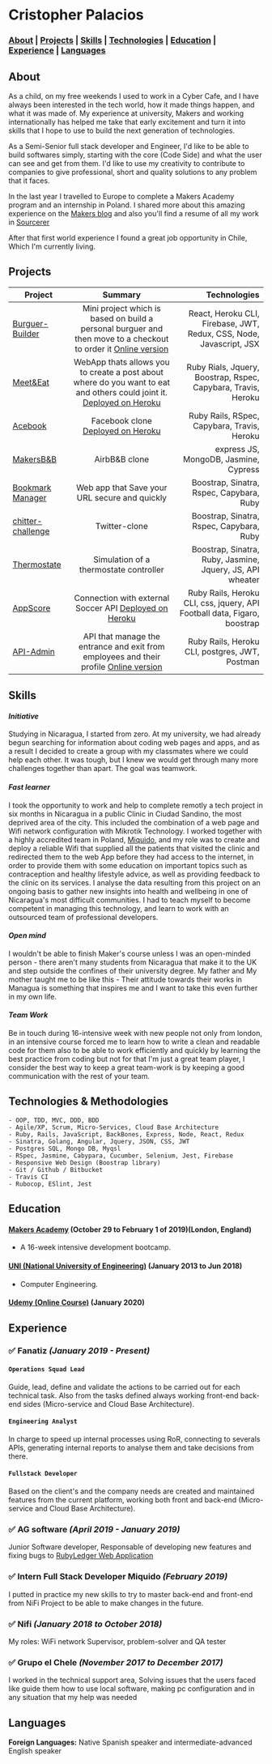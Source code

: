 # Cristopher Palacios

### [About](#About) | [Projects](#Projects) | [Skills](#Skills) | [Technologies](#Technologies) | [Education](#Education) | [Experience](#Experience) | [Languages](#Languages)
<!-- A sentence about who and what you are. Then a sentence about what you've achieved. And then a sentence about what you're looking for: what you would ideally be doing, with whom and in what environment. -->

## About

As a child, on my free weekends I used to work in a Cyber Cafe, and I have always been interested in the tech world, how it made things happen, and what it was made of. My experience at university, Makers and working internationally has helped me take that early excitement and turn it into skills that I hope to use to build the next generation of technologies.

As a Semi-Senior full stack developer and Engineer, I'd like to be able to build softwares simply, starting with the core (Code Side) and what the user can see and get from them. I'd like to use my creativity to contribute to companies to give professional, short and quality solutions to any problem that it faces.

In the last year I travelled to Europe to complete a Makers Academy program and an internship in Poland. I shared more about this amazing experience on the [Makers blog](https://blog.makersacademy.com/the-chapter-after-nicaragua-1b470effe2b9) and also you'll find a resume of all my work in [Sourcerer](https://sourcerer.io/criszelaya24)

After that first world experience I found a great job opportunity in Chile, Which I'm currently living.

## Projects

| Project        | Summary           | Technologies  |
| ------------- |:-------------:| -----:|
| [Burguer-Builder](https://github.com/criszelaya24/burger-builder)| Mini project which is based on build a personal burguer and then move to a checkout to order it [Online version](https://burguer-builder-app.herokuapp.com/) | React, Heroku CLI, Firebase, JWT, Redux, CSS, Node, Javascript, JSX |
| [Meet&Eat](https://github.com/criszelaya24/Meet-and-Eat) | WebApp thats allows you to create a post about where do you want to eat and others could joint it. [Deployed on Heroku](https://meet-andeat.herokuapp.com) | Ruby Rials, Jquery, Boostrap, Rspec, Capybara, Travis, Heroku |
| [Acebook](https://github.com/criszelaya24/acebook) | Facebook clone [Deployed on Heroku](https://aqueous-wave-77193.herokuapp.com) | Ruby Rails, RSpec, Capybara, Travis, Heroku |
| [MakersB&B](https://github.com/criszelaya24/makersbandb) | AirbB&B clone | express JS, MongoDB, Jasmine, Cypress |
| [Bookmark Manager](https://github.com/criszelaya24/bookmarks_manager) | Web app that Save your URL secure and quickly | Boostrap, Sinatra, Rspec, Capybara, Ruby |
| [chitter-challenge](https://github.com/criszelaya24/chitter-challenge) | Twitter-clone | Boostrap, Sinatra, Rspec, Capybara, Ruby |
| [Thermostate](https://github.com/criszelaya24/thermostate) | Simulation of a thermostate controller | Boostrap, Sinatra, Ruby, Jasmine, Jquery, JS, API wheater |
| [AppScore](https://github.com/criszelaya24/AppScore) | Connection with external Soccer API [Deployed on Heroku](https://appscore.herokuapp.com) | Ruby Rails, Heroku CLI, css, jquery, API Football data, Figaro, boostrap|
| [API-Admin](https://github.com/criszelaya24/admin-api)| API that manage the entrance and exit from employees and their profile [Online version](https://admin-runa-hr-api.herokuapp.com/app/v1) | Ruby Rails, Heroku CLI, postgres, JWT, Postman |

## Skills

#### ***Initiative***
<!-- Descriptive paragraph of how capable you are at this skill and, if relevant, how it has developed.

- Experience
- Achievements
- Evidence -->

Studying in Nicaragua, I started from zero. At my university, we had already begun searching for information about coding web pages and apps, and as a result I decided to create a group with my classmates where we could help each other. It was tough, but I knew we would get through many more challenges together than apart. The goal was teamwork. 

#### ***Fast learner***
<!-- Descriptive paragraph of how capable you are at this skill and, if relevant, how it has developed.

- I achieved A during my work at B (job, or otherwise)
- I contributed to the growth of X while doing Y (job, or otherwise)
- I built this, made this, broke this, fixed this, etc.
- A link to some on-line evidence (blogs, videos, articles, etc.) -->
I took the opportunity to work and help to complete remotly a tech project in six months in Nicaragua in a public Clinic in Ciudad Sandino, the most deprived area of the city. This included the combination of a web page and Wifi network configuration with Mikrotik Technology. I worked together with a highly accredited team in Poland, [Miquido](https://www.miquido.com), and my role was to create and deploy a reliable Wifi that supplied all the patients that visited the clinic and redirected them to the web App before they had access to the internet, in order to provide them with some education on important topics such as contraception and healthy lifestyle advice, as well as providing feedback to the clinic on its services. I analyse the data resulting from this project on an ongoing basis to gather new insights into health and wellbeing in one of Nicaragua's most difficult communities. I had to teach myself to become competent in managing this technology, and learn to work with an outsourced team of professional developers.

#### ***Open mind***

I wouldn't be able to finish Maker's course unless I was an open-minded person - there aren't many students from Nicaragua that make it to the UK and step outside the confines of their university degree. My father and My mother taught me to be like this - Their attitude towards their works in Managua is something that inspires me and I want to take this even further in my own life.

#### ***Team Work***

Be in touch during 16-intensive week with new people not only from london, in an intensive course forced me to learn how to write a clean and readable code for them also to be able to work efficiently and quickly by learning the best practice from coding but not for that I'm just a great team player, I consider the best way to keep a great team-work is by keeping a good communication with the rest of your team. 

## Technologies & Methodologies

```
- OOP, TDD, MVC, DDD, BDD
- Agile/XP, Scrum, Micro-Services, Cloud Base Architecture
- Ruby, Rails, JavaScript, BackBones, Express, Node, React, Redux
- Sinatra, Golang, Angular, Jquery, JSON, CSS, JWT
- Postgres SQL, Mongo DB, Myqsl
- RSpec, Jasmine, Cabypara, Cucumber, Selenium, Jest, Firebase
- Responsive Web Design (Boostrap library)
- Git / Github / Bitbucket
- Travis CI
- Rubocop, ESlint, Jest
```

## Education

#### **[Makers Academy](https://makers.tech) (October 29 to February 1 of 2019)(London, England)**
- A 16-week intensive development bootcamp.

#### **[UNI (National University of Engineering)](https://www.uni.edu.ni) (January 2013 to Jun 2018)**
- Computer Engineering.

#### **[Udemy (Online Course)](https://www.udemy.com/) (January 2020)**

## Experience

### ✅ **Fanatiz** *(January 2019 - Present)*

#### ```Operations Squad Lead```

Guide, lead, define and validate the actions to be carried out for each technical task. Also from the tasks defined always working front-end back-end sides (Micro-service and Cloud Base Architecture).

#### ```Engineering Analyst```

In charge to speed up internal processes using RoR, connecting to
severals APIs, generating internal reports to analyse them and take
decisions from there.

#### ```Fullstack Developer```

Based on the client's and the company needs are created and
maintained features from the current platform, working both front
and back-end (Micro-service and Cloud Base Architecture).

### ✅ **AG software** *(April 2019 - January 2019)*
Junior Software developer, Responsable of developing new features and fixing bugs to [RubyLedger Web Application](https://www.rubyledger.com)

### ✅ **Intern Full Stack Developer Miquido** *(February 2019)*
I putted in practice my new skills to try to master back-end and front-end from NiFi Project to be able to make changes in the future.

### ✅ **Nifi** *(January 2018 to October 2018)*   
My roles: WiFi network Supervisor, problem-solver and QA tester

### ✅ **Grupo el Chele** *(November 2017 to December 2017)*    
I worked in the technical support area, Solving issues that the users faced like guide them how to use local software, making pc configuration and in any situation that my help was needed  

## Languages

**Foreign Languages:** Native Spanish speaker and intermediate-advanced English speaker

